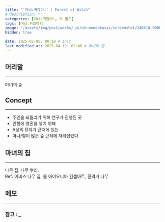 ```yaml
---
title: "'마녀:귀찮아!' | Forest of Witch"
# description: ""
categories: [마녀:귀찮아!, 더 월드]
tags: [마녀:귀찮아!]
image: "/assets/img/post/works/_witch-mendokusai/screenshot/240618-000000.png"
hidden: true

date: 2025-02-05. 00:19 # Init
last_modified_at: 2025-04-19. 02:48 # 마녀의 집
---
```


## 머리말

---

마녀의 숲  

## Concept

---

- 주인을 되돌리기 위해 연구가 진행된 곳
- 인형에 영혼을 넣기 위해
- A성의 묘지가 근처에 있는
- 마나/힘이 많은 숲 근처에 자리잡았다

## 마녀의 집

---

나무 집. 나무 뿌리.  
Ref: 어비스 나무 집, 롤 아이오니아 컨셉아트, 진격거 나무  

## 메모

---

### 참고 : _
